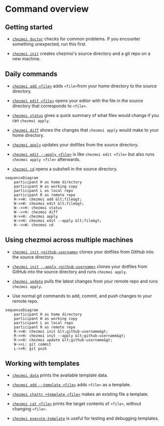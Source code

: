 # Command overview

## Getting started

* [`chezmoi doctor`](/reference/commands/doctor/) checks for common problems. If you encounter something unexpected, run this first.

* [`chezmoi init`](/reference/commands/init/) creates chezmoi's source directory and a git repo on a new machine.

## Daily commands

* [`chezmoi add <file>`](/reference/commands/add/) adds `<file>`from your home directory to the source directory.

* [`chezmoi edit <file>`](/reference/commands/edit/) opens your editor with the file in the source directory that corresponds to `<file>`.

* [`chezmoi status`](/reference/commands/status/) gives a quick summary of what files would change if you ran `chezmoi apply`.

* [`chezmoi diff`](/reference/commands/diff/) shows the changes that `chezmoi apply` would make to your home directory.

* [`chezmoi apply`](/reference/commands/apply/) updates your dotfiles from the source directory.

* [`chezmoi edit --apply <file>`](/reference/commands/edit/) is like `chezmoi edit <file>` but also runs `chezmoi apply <file>` afterwards.

* [`chezmoi cd`](/reference/commands/cd/) opens a subshell in the source directory.

```mermaid
sequenceDiagram
    participant H as home directory
    participant W as working copy
    participant L as local repo
    participant R as remote repo
    H->>W: chezmoi add &lt;file&gt;
    W->>W: chezmoi edit &lt;file&gt;
    W-->>H: chezmoi status
    W-->>H: chezmoi diff
    W->>H: chezmoi apply
    W->>H: chezmoi edit --apply &lt;file&gt;
    H-->>W: chezmoi cd
```

## Using chezmoi across multiple machines

* [`chezmoi init <github-username>`](/reference/commands/init/) clones your dotfiles from GitHub into the source directory.

* [`chezmoi init --apply <github-username>`](/reference/commands/init/) clones your dotfiles from GitHub into the source directory and runs `chezmoi apply`.

* [`chezmoi update`](/reference/commands/update/) pulls the latest changes from your remote repo and runs `chezmoi apply`.

* Use normal git commands to add, commit, and push changes to your remote repo.

```mermaid
sequenceDiagram
    participant H as home directory
    participant W as working copy
    participant L as local repo
    participant R as remote repo
    R->>W: chezmoi init &lt;github-username&gt;
    R->>H: chezmoi init --apply &lt;github-username&gt;
    R->>H: chezmoi update &lt;github-username&gt;
    W->>L: git commit
    L->>R: git push
```

## Working with templates

* [`chezmoi data`](/reference/commands/data/) prints the available template data.

* [`chezmoi add --template <file>`](/reference/commands/add/) adds `<file>` as a template.

* [`chezmoi chattr +template <file>`](/reference/commands/chattr/) makes an existing file a template.

* [`chezmoi cat <file>`](/reference/commands/cat/) prints the target contents of `<file>`, without changing `<file>`.

* [`chezmoi execute-template`](/reference/commands/execute-template/) is useful for testing and debugging templates.
